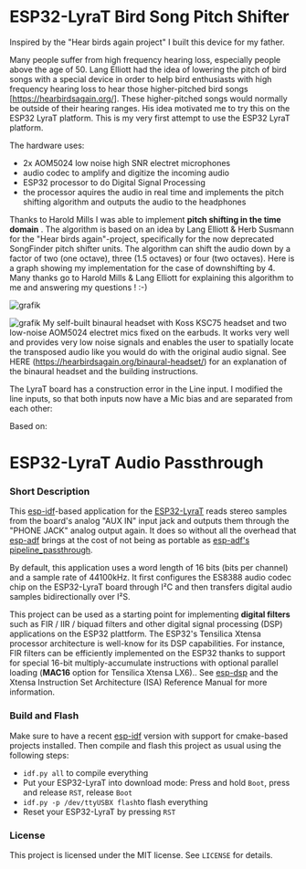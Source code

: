 # ESP32-LyraT Bird Song Pitch Shifter

Inspired by the "Hear birds again project" I built this device for my father.

Many people suffer from high frequency hearing loss, especially people above the age of 50. Lang Elliott had the idea of lowering the pitch of bird songs with a special device in order to help bird enthusiasts with high frequency hearing loss to hear those higher-pitched bird songs [https://hearbirdsagain.org/]. These higher-pitched songs would normally be outside of their hearing ranges. His idea motivated me to try this on the ESP32 LyraT platform. This is my very first attempt to use the ESP32 LyraT platform.

The hardware uses:

* 2x AOM5024 low noise high SNR electret microphones
* audio codec to amplify and digitize the incoming audio
* ESP32 processor to do Digital Signal Processing
* the processor aquires the audio in real time and implements the pitch shifting algorithm and outputs the audio to the headphones
 
Thanks to Harold Mills I was able to implement **pitch shifting in the time domain** . The algorithm is based on an idea by Lang Elliott & Herb Susmann for the "Hear birds again"-project, specifically for the now deprecated SongFinder pitch shifter units. The algorithm can shift the audio down by a factor of two (one octave), three (1.5 octaves) or four (two octaves). Here is a graph showing my implementation for the case of downshifting by 4. Many thanks go to Harold Mills & Lang Elliott for explaining this algorithm to me and answering my questions ! :-)

![grafik](https://user-images.githubusercontent.com/14326464/194013110-f01d8397-0838-47c0-8373-3df8eebc1835.png)



![grafik](https://user-images.githubusercontent.com/14326464/192025404-fd7cb0a5-075f-4cdd-96d4-60ec2c061aa3.png)
My self-built binaural headset with Koss KSC75 headset and two low-noise AOM5024 electret mics fixed on the earbuds. It works very well and provides very low noise signals and enables the user to spatially locate the transposed audio like you would do with the original audio signal. See HERE (https://hearbirdsagain.org/binaural-headset/) for an explanation of the binaural headset and the building instructions. 

The LyraT board has a construction error in the Line input. I modified the line inputs, so that both inputs now have a Mic bias and are separated from each other:



Based on:

# ESP32-LyraT Audio Passthrough
### Short Description
This [esp-idf](https://github.com/espressif/esp-idf)-based application for the [ESP32-LyraT](https://www.espressif.com/en/products/hardware/esp32-lyrat) reads stereo samples from the board's analog "AUX IN" input jack and outputs them through the "PHONE JACK" analog output again. It does so without all the overhead that [esp-adf](https://github.com/espressif/esp-adf) brings at the cost of not being as portable as [esp-adf's pipeline_passthrough](https://github.com/espressif/esp-adf/tree/master/examples/audio_processing/pipeline_passthru).

By default, this application uses a word length of 16 bits (bits per channel) and a sample rate of 44100kHz. It first configures the ES8388 audio codec chip on the ESP32-LyraT board through I²C and then transfers digital audio samples bidirectionally over I²S.

This project can be used as a starting point for implementing **digital filters** such as FIR / IIR / biquad filters and other digital signal processing (DSP) applications on the ESP32 plattform. The ESP32's Tensilica Xtensa processor architecture is well-know for its DSP capabilities. For instance, FIR filters can be efficiently implemented on the ESP32 thanks to support for special 16-bit multiply-accumulate instructions with optional parallel loading (**MAC16** option for Tensilica Xtensa LX6).. See [esp-dsp](https://github.com/espressif/esp-dsp) and the Xtensa Instruction Set Architecture (ISA) Reference Manual for more information.

### Build and Flash
Make sure to have a recent [esp-idf](https://github.com/espressif/esp-idf) version with support for cmake-based projects installed. Then compile and flash this project as usual using the following steps:

* `idf.py all` to compile everything
* Put your ESP32-LyraT into download mode: Press and hold `Boot`, press and release `RST`, release `Boot`
* `idf.py -p /dev/ttyUSBX flash`to flash everything
* Reset your ESP32-LyraT by pressing `RST`

### License
This project is licensed under the MIT license. See `LICENSE` for details.
